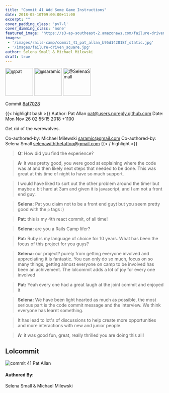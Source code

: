 ```yaml
---
title: "Commit 41 Add Some Game Instructions"
date: 2018-05-10T09:00:00+11:00
excerpt: ""
cover_padding_class: 'pv7-l'
cover_dimming_class: 'none'
featured_image: 'https://s3-ap-southeast-2.amazonaws.com/failure-driven-blog/railscamp-24-woodfield-hobart/commit_41_pat_allan_b95d142818f.gif'
images:
 - '/images/rails-camp/commit_41_pat_allan_b95d142818f_static.jpg'
 - '/images/failure-driven_square.jpg'
author: Selena Small & Michael Milewski 
draft: true
---
```


<img alt="@pat" src="//github.com/pat.png" style="display: inline; width: 88px;" height="88" />
<img alt="@saramic" src="//github.com/saramic.png" style="display: inline; width: 88px;" height="88" />
<img alt="@SelenaSmall" src="//github.com/SelenaSmall.png" style="display: inline; width: 88px;" height="88" />

Commit [8af7028](https://github.com/failure-driven/railscamp-search-term/commit/8af7028178627bb46272aa3cd0e7b951dc145233)

{{< highlight bash >}}
Author: Pat Allan <pat@users.noreply.github.com>
Date:   Mon Nov 26 02:55:15 2018 +1100

Get rid of the werewolves.

Co-authored-by: Michael Milewski <saramic@gmail.com>
Co-authored-by: Selena Small <selenawiththetattoo@gmail.com>
{{< / highlight >}}

> **Q:** How did you find the experience?

> **A:** it was pretty good, you were good at explaining where the code was at
> and then likely next steps that needed to be done. This was great at this
> time of night to have so much support.

> I would have liked to sort out the other problem around the timer but maybe a
> bit hard at 3am and given it is javascript, and I am not a front end guy.

> **Selena:** Pat you claim not to be a front end guyt but you seem pretty good
> with the `p` tags :)

> **Pat:** this is my 4th react commit, of all time!

> **Selena:** are you a Rails Camp lifer?

> **Pat:** Ruby is my language of choice for 10 years. What has been the focus
> of this project for you guys?

> **Selena:** our project? purely from getting everyone involved and
> appreciating it is fantastic. You can only do so much, focus on so many
> things, getting almost everyone on camp to be involved has been an
> achivement. The lolcommit adds a lot of joy for every one involved

> **Pat:** Yeah every one had a great laugh at the joint commit and enjoyed it

> **Selena:** We have been light hearted as much as possible, the most serious
> part is the code commit message and the interview. We think everyone has
> learnt something.

> It has lead to lot's of discussions to help create more opportunities and
> more interactions with new and junior people.

> **A:** it was good fun, great, really thrilled you are doing this all!

## Lolcommit

![commit 41 Pat Allan](https://s3-ap-southeast-2.amazonaws.com/failure-driven-blog/railscamp-24-woodfield-hobart/commit_41_pat_allan_b95d142818f.gif)

#### Authored By:

Selena Small & Michael Milewski
